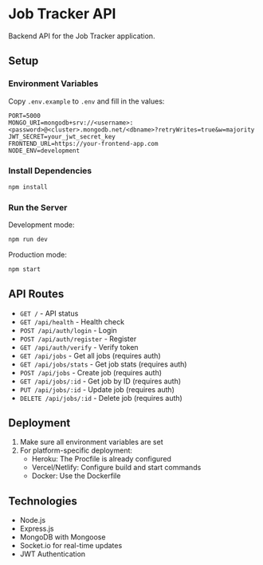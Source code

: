 # Job Tracker API

Backend API for the Job Tracker application.

## Setup

### Environment Variables

Copy `.env.example` to `.env` and fill in the values:

```
PORT=5000
MONGO_URI=mongodb+srv://<username>:<password>@<cluster>.mongodb.net/<dbname>?retryWrites=true&w=majority
JWT_SECRET=your_jwt_secret_key
FRONTEND_URL=https://your-frontend-app.com
NODE_ENV=development
```

### Install Dependencies

```bash
npm install
```

### Run the Server

Development mode:
```bash
npm run dev
```

Production mode:
```bash
npm start
```

## API Routes

- `GET /` - API status
- `GET /api/health` - Health check
- `POST /api/auth/login` - Login
- `POST /api/auth/register` - Register
- `GET /api/auth/verify` - Verify token
- `GET /api/jobs` - Get all jobs (requires auth)
- `GET /api/jobs/stats` - Get job stats (requires auth)
- `POST /api/jobs` - Create job (requires auth)
- `GET /api/jobs/:id` - Get job by ID (requires auth)
- `PUT /api/jobs/:id` - Update job (requires auth)
- `DELETE /api/jobs/:id` - Delete job (requires auth)

## Deployment

1. Make sure all environment variables are set
2. For platform-specific deployment:
   - Heroku: The Procfile is already configured
   - Vercel/Netlify: Configure build and start commands
   - Docker: Use the Dockerfile

## Technologies

- Node.js
- Express.js
- MongoDB with Mongoose
- Socket.io for real-time updates
- JWT Authentication
